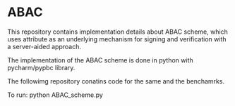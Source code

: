 # ABAC
This repository contains implementation details about ABAC scheme, which uses attribute as an underlying mechanism for signing and verification with a server-aided approach.

The implementation of the ABAC scheme is done in python with pycharm/pypbc library.

The followimg repository conatins code for the same and the benchamrks.

To run: python ABAC_scheme.py
